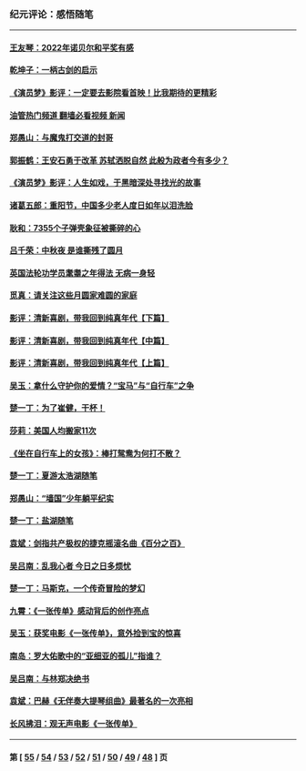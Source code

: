 ### 纪元评论：感悟随笔
---
#### [王友琴：2022年诺贝尔和平奖有感](../../pages/nsc1035/n13848079.md?10240330) 
#### [乾坤子：一柄古剑的启示](../../pages/nsc1035/n13841954.md?10240330) 
#### [《演员梦》影评：一定要去影院看首映！比我期待的更精彩](../../pages/nsc1035/n13840865.md?10240330) 
#### [油管热门频道 翻墙必看视频 新闻](ok?10240330)
#### [郑愚山：与魔鬼打交道的封哥](../../pages/nsc1035/n13840314.md?10240330) 
#### [郭振鹤：王安石勇于改革 苏轼洒脱自然 此般为政者今有多少？](../../pages/nsc1035/n13836901.md?10240330) 
#### [《演员梦》影评：人生如戏，于黑暗深处寻找光的故事](../../pages/nsc1035/n13832182.md?10240330) 
#### [诸葛五郎：重阳节，中国多少老人度日如年以泪洗脸](../../pages/nsc1035/n13831696.md?10240330) 
#### [耿和：7355个子弹壳象征被撕碎的心](../../pages/nsc1035/n13830612.md?10240330) 
#### [吕千荣：中秋夜 是谁撕残了圆月](../../pages/nsc1035/n13824365.md?10240330) 
#### [英国法轮功学员耄耋之年得法 无病一身轻](../../pages/nsc1035/n13821415.md?10240330) 
#### [觅真：请关注这些月圆家难圆的家庭](../../pages/nsc1035/n13817374.md?10240330) 
#### [影评：清新喜剧，带我回到纯真年代【下篇】](../../pages/nsc1035/n13806698.md?10240330) 
#### [影评：清新喜剧，带我回到纯真年代【中篇】](../../pages/nsc1035/n13806120.md?10240330) 
#### [影评：清新喜剧，带我回到纯真年代【上篇】](../../pages/nsc1035/n13805467.md?10240330) 
#### [吴玉：拿什么守护你的爱情？“宝马”与“自行车”之争](../../pages/nsc1035/n13804482.md?10240330) 
#### [楚一丁：为了崔健，干杯！](../../pages/nsc1035/n13802006.md?10240330) 
#### [莎莉：美国人均搬家11次](../../pages/nsc1035/n13801777.md?10240330) 
#### [《坐在自行车上的女孩》：棒打鸳鸯为何打不散？](../../pages/nsc1035/n13799272.md?10240330) 
#### [楚一丁：夏游太浩湖随笔](../../pages/nsc1035/n13796515.md?10240330) 
#### [郑愚山：“墙国”少年躺平纪实](../../pages/nsc1035/n13796701.md?10240330) 
#### [楚一丁：盐湖随笔](../../pages/nsc1035/n13796541.md?10240330) 
#### [袁斌：剑指共产极权的捷克摇滚名曲《百分之百》](../../pages/nsc1035/n13777612.md?10240330) 
#### [吴吕南：乱我心者 今日之日多烦忧](../../pages/nsc1035/n13777510.md?10240330) 
#### [楚一丁：马斯克，一个传奇冒险的梦幻](../../pages/nsc1035/n13777160.md?10240330) 
#### [九霄：《一张传单》感动背后的创作亮点](../../pages/nsc1035/n13773830.md?10240330) 
#### [吴玉：获奖电影《一张传单》，意外捡到宝的惊喜](../../pages/nsc1035/n13772014.md?10240330) 
#### [南岛：罗大佑歌中的“亚细亚的孤儿”指谁？](../../pages/nsc1035/n13765051.md?10240330) 
#### [吴吕南：与林郑决绝书](../../pages/nsc1035/n13764053.md?10240330) 
#### [袁斌：巴赫《无伴奏大提琴组曲》最著名的一次亮相](../../pages/nsc1035/n13762193.md?10240330) 
#### [长风拂泪：观无声电影《一张传单》](../../pages/nsc1035/n13759939.md?10240330) 

---
#### 第 [ [55](./55.md?10240330) / [54](./54.md?10240330) / [53](./53.md?10240330) / [52](./52.md?10240330) / [51](./51.md?10240330) / [50](./50.md?10240330) / [49](./49.md?10240330) / [48](./48.md?10240330) ] 页
